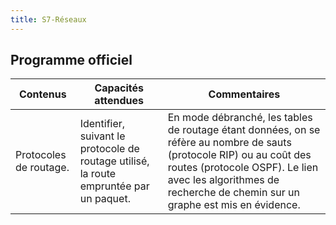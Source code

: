 ```yaml
---
title: S7-Réseaux
---
```


## Programme officiel

|Contenus| Capacités attendues| Commentaires|
|-----|-----|-----|
|Protocoles de routage.| Identifier, suivant le protocole de routage utilisé, la route empruntée par un paquet.|En mode débranché, les tables de routage étant données, on se réfère au nombre de sauts (protocole RIP) ou au coût des routes (protocole OSPF). Le lien avec les algorithmes de recherche de chemin sur un graphe est mis en évidence.|